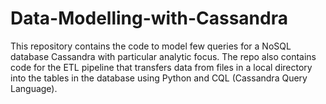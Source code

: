 # Data-Modelling-with-Cassandra
This repository contains the code to model few queries for a NoSQL database Cassandra with particular analytic focus. The repo also contains code for the ETL pipeline that transfers data from files in a local directory into the tables in the database using Python and CQL (Cassandra Query Language).
